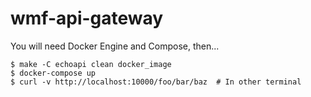 wmf-api-gateway
===============

You will need Docker Engine and Compose, then...

    $ make -C echoapi clean docker_image
    $ docker-compose up
    $ curl -v http://localhost:10000/foo/bar/baz  # In other terminal
